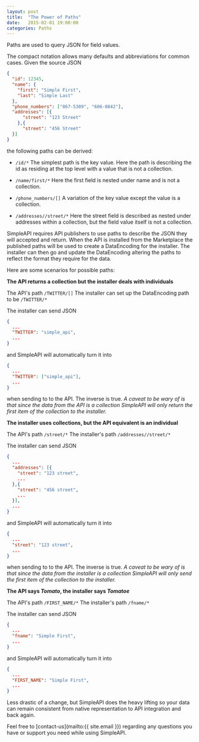 ```yaml
---
layout: post
title:  "The Power of Paths"
date:   2015-02-01 19:00:00
categories: Paths
---
```


Paths are used to query JSON for field values.

The compact notation allows many defaults and abbreviations for common cases. Given the source JSON

```json
{
  "id": 12345,
  "name": {
    "first": "Simple First",
    "last": "Simple Last"
  },
  "phone_numbers": ["867-5309", "606-0842"],
  "addresses": [{
      "street": "123 Street"
    },{
      "street": "456 Street"
  }]
}
```

the following paths can be derived:

- `/id/*`
The simplest path is the key value. Here the path is describing the id as residing at the top level with a value that is not a collection.

- `/name/first/*`
Here the first field is nested under name and is not a collection.

- `/phone_numbers/[]`
A variation of the key value except the value is a collection.

- `/addresses//street/*`
Here the street field is described as nested under addresses within a collection, but the field value itself is not a collection.

SimpleAPI requires API publishers to use paths to describe the JSON they will accepted and return. When the API is installed from the Marketplace the published paths will be used to create a DataEncoding for the installer. The installer can then go and update the DataEncoding altering the paths to reflect the format they require for the data.

Here are some scenarios for possible paths:

__The API returns a collection but the installer deals with individuals__

The API's path `/TWITTER/[]`
The installer can set up the DataEncoding path to be `/TWITTER/*`

The installer can send JSON

```json
{
  ...
  "TWITTER": "simple_api",
  ...
}
```

and SimpleAPI will automatically turn it into

```json
{
  ...
  "TWITTER": ["simple_api"],
  ...
}
```

when sending to to the API. The inverse is true. _A caveat to be wary of is that since the data from the API is a collection SimpleAPI will only return the first item of the collection to the installer._


__The installer uses collections, but the API equivalent is an individual__

The API's path `/street/*`
The installer's path `/addresses//street/*`

The installer can send JSON

```json
{
  ...
  "addresses": [{
    "street": "123 street",
    ...
  },{
    "street": "456 street",
    ...
  }],
  ...
}
```

and SimpleAPI will automatically turn it into

```json
{
  ...
  "street": "123 street",
  ...
}
```

when sending to to the API. The inverse is true. _A caveat to be wary of is that since the data from the installer is a collection SimpleAPI will only send the first item of the collection to the installer._

__The API says _Tomato_, the installer says _Tomatoe___

The API's path `/FIRST_NAME/*`
The installer's path `/fname/*`

The installer can send JSON

```json
{
  ...
  "fname": "Simple First",
  ...
}
```

and SimpleAPI will automatically turn it into

```json
{
  ...
  "FIRST_NAME": "Simple First",
  ...
}
```

Less drastic of a change, but SimpleAPI does the heavy lifting so your data can remain consistent from native representation to API integration and back again.

Feel free to [contact-us](mailto:{{ site.email }}) regarding any questions you have or support you need while using SimpleAPI.
